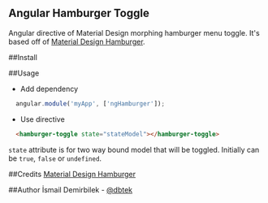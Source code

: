 Angular Hamburger Toggle
------------------------

Angular directive of Material Design morphing hamburger menu toggle. It's based off of [Material Design Hamburger](https://github.com/swirlycheetah/material-design-hamburger).

##Install

##Usage

* Add dependency  
```js
  angular.module('myApp', ['ngHamburger']);
```
* Use directive  
```html
  <hamburger-toggle state="stateModel"></hamburger-toggle>
```

`state` attribute is for two way bound model that will be toggled. Initially can be `true`, `false` or `undefined`.

##Credits
[Material Design Hamburger](https://github.com/swirlycheetah/material-design-hamburger)

##Author
İsmail Demirbilek - [@dbtek](https://twitter.com/dbtek)
